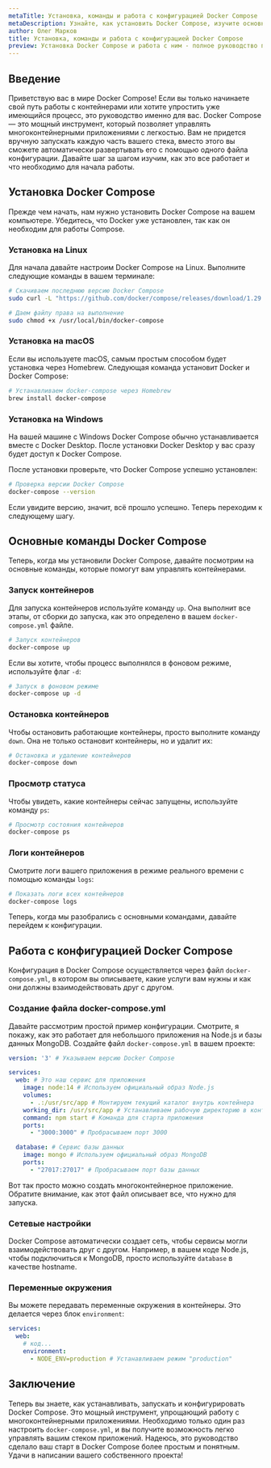```yaml
---
metaTitle: Установка, команды и работа с конфигурацией Docker Compose
metaDescription: Узнайте, как установить Docker Compose, изучите основные команды и разберитесь с конфигурацией - простое руководство для начинающих работа с контейнерами
author: Олег Марков
title: Установка, команды и работа с конфигурацией Docker Compose
preview: Установка Docker Compose и работа с ним - полное руководство по версиям, командам и конфигурации. Настройте удобное управление контейнерами.
---
```


## Введение

Приветствую вас в мире Docker Compose! Если вы только начинаете свой путь работы с контейнерами или хотите упростить уже имеющийся процесс, это руководство именно для вас. Docker Compose — это мощный инструмент, который позволяет управлять многоконтейнерными приложениями с легкостью. Вам не придется вручную запускать каждую часть вашего стека, вместо этого вы сможете автоматически развертывать его с помощью одного файла конфигурации. Давайте шаг за шагом изучим, как это все работает и что необходимо для начала работы.

## Установка Docker Compose

Прежде чем начать, нам нужно установить Docker Compose на вашем компьютере. Убедитесь, что Docker уже установлен, так как он необходим для работы Compose.

### Установка на Linux

Для начала давайте настроим Docker Compose на Linux. Выполните следующие команды в вашем терминале:

```bash
# Скачиваем последнюю версию Docker Compose
sudo curl -L "https://github.com/docker/compose/releases/download/1.29.2/docker-compose-$(uname -s)-$(uname -m)" -o /usr/local/bin/docker-compose

# Даем файлу права на выполнение
sudo chmod +x /usr/local/bin/docker-compose
```

### Установка на macOS

Если вы используете macOS, самым простым способом будет установка через Homebrew. Следующая команда установит Docker и Docker Compose:

```bash
# Устанавливаем docker-compose через Homebrew
brew install docker-compose
```

### Установка на Windows

На вашей машине с Windows Docker Compose обычно устанавливается вместе с Docker Desktop. После установки Docker Desktop у вас сразу будет доступ к Docker Compose.

После установки проверьте, что Docker Compose успешно установлен:

```bash
# Проверка версии Docker Compose
docker-compose --version
```

Если увидите версию, значит, всё прошло успешно. Теперь переходим к следующему шагу.

## Основные команды Docker Compose

Теперь, когда мы установили Docker Compose, давайте посмотрим на основные команды, которые помогут вам управлять контейнерами.

### Запуск контейнеров

Для запуска контейнеров используйте команду `up`. Она выполнит все этапы, от сборки до запуска, как это определено в вашем `docker-compose.yml` файле.

```bash
# Запуск контейнеров
docker-compose up
```

Если вы хотите, чтобы процесс выполнялся в фоновом режиме, используйте флаг `-d`:

```bash
# Запуск в фоновом режиме
docker-compose up -d
```

### Остановка контейнеров

Чтобы остановить работающие контейнеры, просто выполните команду `down`. Она не только остановит контейнеры, но и удалит их:

```bash
# Остановка и удаление контейнеров
docker-compose down
```

### Просмотр статуса

Чтобы увидеть, какие контейнеры сейчас запущены, используйте команду `ps`:

```bash
# Просмотр состояния контейнеров
docker-compose ps
```

### Логи контейнеров

Смотрите логи вашего приложения в режиме реального времени с помощью команды `logs`:

```bash
# Показать логи всех контейнеров
docker-compose logs
```

Теперь, когда мы разобрались с основными командами, давайте перейдем к конфигурации.

## Работа с конфигурацией Docker Compose

Конфигурация в Docker Compose осуществляется через файл `docker-compose.yml`, в котором вы описываете, какие услуги вам нужны и как они должны взаимодействовать друг с другом.

### Создание файла docker-compose.yml

Давайте рассмотрим простой пример конфигурации. Смотрите, я покажу, как это работает для небольшого приложения на Node.js и базы данных MongoDB. Создайте файл `docker-compose.yml` в вашем проекте:

```yaml
version: '3' # Указываем версию Docker Compose

services: 
  web: # Это наш сервис для приложения
    image: node:14 # Используем официальный образ Node.js
    volumes:
      - .:/usr/src/app # Монтируем текущий каталог внутрь контейнера
    working_dir: /usr/src/app # Устанавливаем рабочую директорию в контейнере
    command: npm start # Команда для старта приложения
    ports: 
      - "3000:3000" # Пробрасываем порт 3000

  database: # Сервис базы данных
    image: mongo # Используем официальный образ MongoDB
    ports:
      - "27017:27017" # Пробрасываем порт базы данных
```

Вот так просто можно создать многоконтейнерное приложение. Обратите внимание, как этот файл описывает все, что нужно для запуска.

### Сетевые настройки

Docker Compose автоматически создает сеть, чтобы сервисы могли взаимодействовать друг с другом. Например, в вашем коде Node.js, чтобы подключиться к MongoDB, просто используйте `database` в качестве hostname.

### Переменные окружения

Вы можете передавать переменные окружения в контейнеры. Это делается через блок `environment`:

```yaml
services:
  web:
    # код...
    environment:
      - NODE_ENV=production # Устанавливаем режим "production"
```

## Заключение

Теперь вы знаете, как устанавливать, запускать и конфигурировать Docker Compose. Это мощный инструмент, упрощающий работу с многоконтейнерными приложениями. Необходимо только один раз настроить `docker-compose.yml`, и вы получите возможность легко управлять вашим стеком приложений. Надеюсь, это руководство сделало ваш старт в Docker Compose более простым и понятным. Удачи в написании вашего собственного проекта!